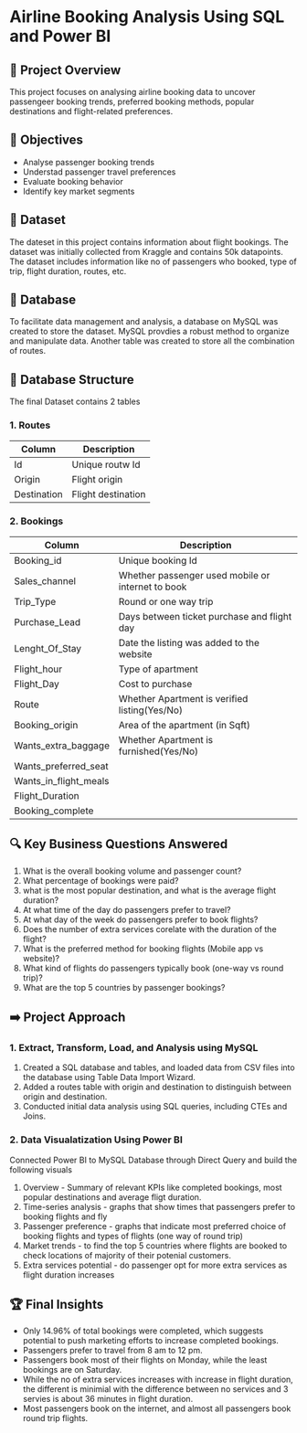 # Airline Booking Analysis Using SQL and Power BI

## 🚀 Project Overview

This project focuses on analysing airline booking data to uncover passengeer booking trends, preferred booking methods, popular destinations and flight-related preferences. 

## 🎯 Objectives 

- Analyse passenger booking trends
- Understad passenger travel preferences
- Evaluate booking behavior
- Identify key market segments

## 📖 Dataset

The dateset in this project contains information about flight bookings. The dataset was initially collected from Kraggle and contains 50k datapoints. The dataset includes information like no of passengers who booked, type of trip, flight duration, routes, etc.

## 📁 Database

To facilitate data management and analysis, a database on MySQL was created to store the dataset. MySQL provdies a robust method to organize and manipulate data. Another table was created to store all the combination of routes.

## 📂 Database Structure

The final Dataset contains 2 tables 

### 1. Routes
| Column      | Description        |
|-------------|--------------------|
| Id          | Unique routw Id    |
| Origin      | Flight origin      |
| Destination | Flight destination |

### 2. Bookings
| Column                | Description                                   |
|-----------------------|-----------------------------------------------|
| Booking_id            | Unique booking Id                           |
| Sales_channel         | Whether passenger used mobile or internet to book |
| Trip_Type             | Round or one way trip                               |
| Purchase_Lead         | Days between ticket purchase and flight day                         |
| Lenght_Of_Stay        | Date the listing was added to the website     |
| Flight_hour           | Type of apartment                             |
| Flight_Day            | Cost to purchase                              |
| Route                 | Whether Apartment is verified listing(Yes/No) |
| Booking_origin        | Area of the apartment (in Sqft)               |
| Wants_extra_baggage   | Whether Apartment is furnished(Yes/No)        |
| Wants_preferred_seat  |
| Wants_in_flight_meals |
| Flight_Duration       |
| Booking_complete      |

## 🔍 Key Business Questions Answered

1. What is the overall booking volume and passenger count?
2. What percentage of bookings were paid?
3. what is the most popular destination, and what is the average flight duration?
4. At what time of the day do passengers prefer to travel?
5. At what day of the week do passengers prefer to book flights?
6. Does the number of extra services corelate with the duration of the flight?
7. What is the preferred method for booking flights (Mobile app vs website)?
8. What kind of flights do passengers typically book (one-way vs round trip)?
9. What are the top 5 countries by passenger bookings?

## ➡️ Project Approach

### 1. Extract, Transform, Load, and Analysis using MySQL
1. Created a SQL database and tables, and loaded data from CSV files into the database using Table Data Import Wizard.
2. Added a routes table with origin and destination to distinguish between origin and destination.
3. Conducted initial data analysis using SQL queries, including CTEs and Joins.

### 2. Data Visualatization Using Power BI
Connected Power BI to MySQL Database through Direct Query and build the following visuals
1. Overview - Summary of relevant KPIs like completed bookings, most popular destinations and average fligt duration.
2. Time-series analysis - graphs that show times that passengers prefer to booking flights and fly
3. Passenger preference - graphs that indicate most preferred choice of booking flights and types of flights (one way of round trip)
4. Market trends - to find the top 5 countries where flights are booked to check locations of majority of their potenial customers.
5. Extra services potential - do passenger opt for more extra services as flight duration increases

## 🏆 Final Insights
- Only 14.96% of total bookings were completed, which suggests potential to push marketing efforts to increase completed bookings.
- Passengers prefer to travel from 8 am to 12 pm.
- Passengers book most of their flights on Monday, while the least bookings are on Saturday.
- While the no of extra services increases with increase in flight duration, the different is minimial with the difference between no services and 3 servies is about 36 minutes in flight duration.
- Most passengers book on the internet, and almost all passengers book round trip flights. 

